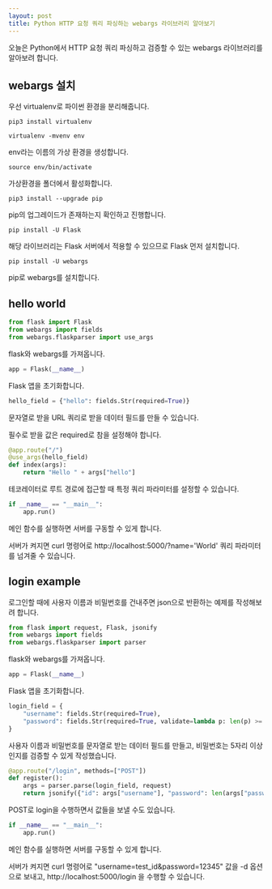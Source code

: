 ```yaml
---
layout: post
title: Python HTTP 요청 쿼리 파싱하는 webargs 라이브러리 알아보기
---
```


오늘은 Python에서 HTTP 요청 쿼리 파싱하고 검증할 수 있는 webargs 라이브러리를 알아보려 합니다.

## webargs 설치

우선 virtualenv로 파이썬 환경을 분리해줍니다.

```
pip3 install virtualenv
```

```
virtualenv -mvenv env
```

env라는 이름의 가상 환경을 생성합니다.

```
source env/bin/activate
```

가상환경을 폴더에서 활성화합니다.

```
pip3 install --upgrade pip
```

pip의 업그레이드가 존재하는지 확인하고 진행합니다.

```
pip install -U Flask
```

해당 라이브러리는 Flask 서버에서 적용할 수 있으므로 Flask 먼저 설치합니다.

```
pip install -U webargs
```

pip로 webargs를 설치합니다.

## hello world

```python
from flask import Flask
from webargs import fields
from webargs.flaskparser import use_args
```

flask와 webargs를 가져옵니다.

```python
app = Flask(__name__)
```

Flask 앱을 초기화합니다.

```python
hello_field = {"hello": fields.Str(required=True)}
```

문자열로 받을 URL 쿼리로 받을 데이터 필드를 만들 수 있습니다.

필수로 받을 값은 required로 참을 설정해야 합니다.

```python
@app.route("/")
@use_args(hello_field)
def index(args):
    return "Hello " + args["hello"]
```

테코레이터로 루트 경로에 접근할 때 특정 쿼리 파라미터를 설정할 수 있습니다.

```python
if __name__ == "__main__":
    app.run()
```

메인 함수를 실행하면 서버를 구동할 수 있게 합니다.

서버가 켜지면 curl 명령어로 http://localhost:5000/\?name\='World' 쿼리 파라미터를 넘겨줄 수 있습니다.

## login example

로그인할 때에 사용자 이름과 비밀번호를 건내주면 json으로 반환하는 예제를 작성해보려 합니다.

```python
from flask import request, Flask, jsonify
from webargs import fields
from webargs.flaskparser import parser
```

flask와 webargs를 가져옵니다.

```python
app = Flask(__name__)
```

Flask 앱을 초기화합니다.

```python
login_field = {
    "username": fields.Str(required=True),
    "password": fields.Str(required=True, validate=lambda p: len(p) >= 5),
}
```

사용자 이름과 비밀번호를 문자열로 받는 데이터 필드를 만들고, 비밀번호는 5자리 이상인지를 검증할 수 있게 작성했습니다.

```python
@app.route("/login", methods=["POST"])
def register():
    args = parser.parse(login_field, request)
    return jsonify({"id": args["username"], "password": len(args["password"]) * "*"})
```

POST로 login을 수행하면서 값들을 보낼 수도 있습니다.

```python
if __name__ == "__main__":
    app.run()
```

메인 함수를 실행하면 서버를 구동할 수 있게 합니다.

서버가 켜지면 curl 명령어로 "username=test_id&password=12345" 값을 -d   옵션으로 보내고, http://localhost:5000/login 을 수행할 수 있습니다.